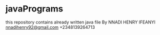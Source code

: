 # javaPrograms
this repository contains already written java file 
By
NNADI HENRY IFEANYI
nnadihenry92@gmail.com
+2348139264713
